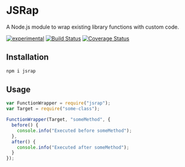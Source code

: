 # JSRap

A Node.js module to wrap existing library functions with custom code.

[![experimental](http://badges.github.io/stability-badges/dist/experimental.svg)](http://github.com/badges/stability-badges) [![Build Status](https://travis-ci.org/theBenForce/function-wrapper.svg?branch=master)](https://travis-ci.org/theBenForce/function-wrapper) [![Coverage Status](https://coveralls.io/repos/github/theBenForce/function-wrapper/badge.svg?branch=master)](https://coveralls.io/github/theBenForce/function-wrapper?branch=master)

## Installation

```sh
npm i jsrap
```

## Usage

```javascript
var FunctionWrapper = require("jsrap");
var Target = require("some-class");

FunctionWrapper(Target, "someMethod", {
  before() {
    console.info("Executed before someMethod");
  },
  after() {
    console.info("Executed after someMethod");
  }
});
```
